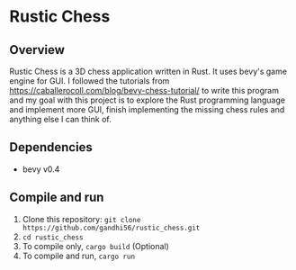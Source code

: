# Rustic Chess

## Overview
Rustic Chess is a 3D chess application written in Rust. It uses bevy's game engine for GUI. I followed the tutorials from https://caballerocoll.com/blog/bevy-chess-tutorial/ to write this program and my goal with this project is to explore the Rust programming language and implement more GUI, finish implementing the missing chess rules and anything else I can think of.


## Dependencies
* bevy v0.4

## Compile and run
1. Clone this repository: `git clone https://github.com/gandhi56/rustic_chess.git`
2. `cd rustic_chess`
3. To compile only, `cargo build` (Optional)
4. To compile and run, `cargo run`


